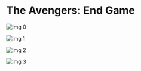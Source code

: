 # The Avengers: End Game

![img 0](https://i.imgur.com/rMLepAG.jpg)

![img 1](https://i.imgur.com/LWxzAxH.jpg)

![img 2](https://i.imgur.com/TiaOR0G.jpg)

![img 3](https://i.imgur.com/SXfibYY.png)

